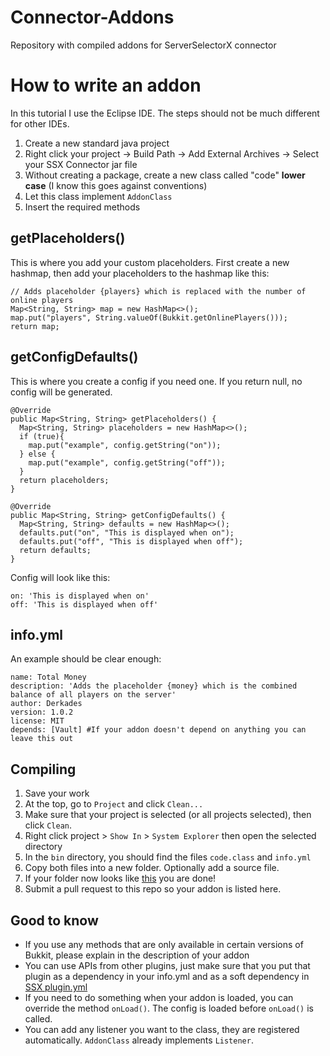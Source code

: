# Connector-Addons
Repository with compiled addons for ServerSelectorX connector

# How to write an addon
In this tutorial I use the Eclipse IDE. The steps should not be much different for other IDEs.

1. Create a new standard java project
2. Right click your project -> Build Path -> Add External Archives -> Select your SSX Connector jar file
3. Without creating a package, create a new class called "code" **lower case** (I know this goes against conventions)
4. Let this class implement `AddonClass`
5. Insert the required methods

## getPlaceholders()
This is where you add your custom placeholders. First create a new hashmap, then add your placeholders to the hashmap like this:
```
// Adds placeholder {players} which is replaced with the number of online players
Map<String, String> map = new HashMap<>();
map.put("players", String.valueOf(Bukkit.getOnlinePlayers()));
return map;
```
## getConfigDefaults()
This is where you create a config if you need one. If you return null, no config will be generated.
```
@Override
public Map<String, String> getPlaceholders() {
  Map<String, String> placeholders = new HashMap<>();
  if (true){
    map.put("example", config.getString("on"));
  } else {
    map.put("example", config.getString("off"));
  }
  return placeholders;
}

@Override
public Map<String, String> getConfigDefaults() {
  Map<String, String> defaults = new HashMap<>();
  defaults.put("on", "This is displayed when on");
  defaults.put("off", "This is displayed when off");
  return defaults;
}
```
Config will look like this:
```
on: 'This is displayed when on'
off: 'This is displayed when off'
```
## info.yml
An example should be clear enough:
```
name: Total Money
description: 'Adds the placeholder {money} which is the combined balance of all players on the server'
author: Derkades
version: 1.0.2
license: MIT
depends: [Vault] #If your addon doesn't depend on anything you can leave this out
```
## Compiling
1. Save your work
2. At the top, go to `Project` and click `Clean...`
3. Make sure that your project is selected (or all projects selected), then click `Clean`.
4. Right click project > `Show In` > `System Explorer` then open the selected directory
5. In the `bin` directory, you should find the files `code.class` and `info.yml`
6. Copy both files into a new folder. Optionally add a source file.
7. If your folder now looks like <a href="https://github.com/ServerSelectorX/Connector-Addons/tree/master/PlayerCount">this</a> you are done!
8. Submit a pull request to this repo so your addon is listed here.
## Good to know
- If you use any methods that are only available in certain versions of Bukkit, please explain in the description of your addon
- You can use APIs from other plugins, just make sure that you put that plugin as a dependency in your info.yml and as a soft dependency in <a href="https://github.com/ServerSelectorX/ServerSelectorX/blob/master/src/plugin.yml">SSX plugin.yml</a>
- If you need to do something when your addon is loaded, you can override the method `onLoad()`. The config is loaded before `onLoad()` is called.
- You can add any listener you want to the class, they are registered automatically. `AddonClass` already implements `Listener`.
